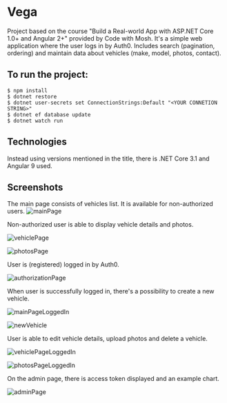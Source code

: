 # Vega
Project based on the course "Build a Real-world App with ASP.NET Core 1.0+ and Angular 2+" provided by Code with Mosh. It's a simple web application where the user logs in by Auth0. Includes search (pagination, ordering) and maintain data about vehicles (make, model, photos, contact).

## To run the project:
```
$ npm install
$ dotnet restore
$ dotnet user-secrets set ConnectionStrings:Default "<YOUR CONNETION STRING>"
$ dotnet ef database update
$ dotnet watch run
```
## Technologies

Instead using versions mentioned in the title, there is .NET Core 3.1 and Angular 9 used.

## Screenshots

The main page consists of vehicles list. It is available for non-authorized users.
![mainPage](https://user-images.githubusercontent.com/55839520/116467353-de56d180-a86f-11eb-93c1-7e6d7943bca4.png)

Non-authorized user is able to display vehicle details and photos.

![vehiclePage](https://user-images.githubusercontent.com/55839520/116535319-ecded080-a8e3-11eb-9b6e-9fb5255f5eee.png)

![photosPage](https://user-images.githubusercontent.com/55839520/116467694-41e0ff00-a870-11eb-8e9d-17184abdaea7.png)

User is (registered) logged in by Auth0.

![authorizationPage](https://user-images.githubusercontent.com/55839520/116467810-650bae80-a870-11eb-8c87-a3321945b36e.png)

When user is successfully logged in, there's a possibility to create a new vehicle.

![mainPageLoggedIn](https://user-images.githubusercontent.com/55839520/116467727-4c02fd80-a870-11eb-89de-2c37a07cb116.png)

![newVehicle](https://user-images.githubusercontent.com/55839520/116467987-9dab8800-a870-11eb-9591-90652abb4ee9.png)

User is able to edit vehicle details, upload photos and delete a vehicle.

![vehiclePageLoggedIn](https://user-images.githubusercontent.com/55839520/116468042-ae5bfe00-a870-11eb-9f70-ffa07ef0c33e.png)

![photosPageLoggedIn](https://user-images.githubusercontent.com/55839520/116468075-b74ccf80-a870-11eb-9937-167907b3965a.png)

On the admin page, there is access token displayed and an example chart.

![adminPage](https://user-images.githubusercontent.com/55839520/116468346-072b9680-a871-11eb-8a6e-945f046ad557.png)
